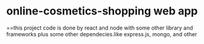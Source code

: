 # online-cosmetics-shopping web app
==this project code is done by react and node with some other library and frameworks plus some other dependecies.like express.js, mongo, and other
